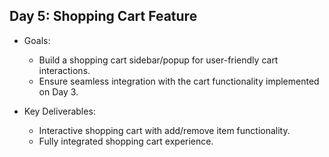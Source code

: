 ## Day 5: Shopping Cart Feature
- Goals:
    * Build a shopping cart sidebar/popup for user-friendly cart interactions.
    * Ensure seamless integration with the cart functionality implemented on Day 3.

- Key Deliverables:
    * Interactive shopping cart with add/remove item functionality.
    * Fully integrated shopping cart experience.

